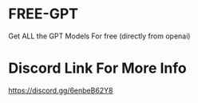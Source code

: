 # FREE-GPT
Get ALL the GPT Models For free (directly from openai)
# Discord Link For More Info
https://discord.gg/6enbeB62Y8
